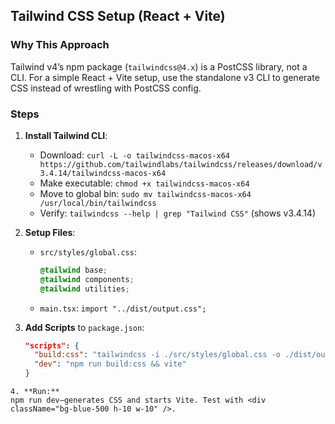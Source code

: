 ## Tailwind CSS Setup (React + Vite)

### Why This Approach

Tailwind v4’s npm package (`tailwindcss@4.x`) is a PostCSS library, not a CLI. For a simple React + Vite setup, use the standalone v3 CLI to generate CSS instead of wrestling with PostCSS config.

### Steps

1. **Install Tailwind CLI**:

   - Download: `curl -L -o tailwindcss-macos-x64 https://github.com/tailwindlabs/tailwindcss/releases/download/v3.4.14/tailwindcss-macos-x64`
   - Make executable: `chmod +x tailwindcss-macos-x64`
   - Move to global bin: `sudo mv tailwindcss-macos-x64 /usr/local/bin/tailwindcss`
   - Verify: `tailwindcss --help | grep "Tailwind CSS"` (shows v3.4.14)

2. **Setup Files**:

   - `src/styles/global.css`:
     ```css
     @tailwind base;
     @tailwind components;
     @tailwind utilities;
     ```
   - `main.tsx`: `import "../dist/output.css";`

3. **Add Scripts** to `package.json`:
   ```json
   "scripts": {
     "build:css": "tailwindcss -i ./src/styles/global.css -o ./dist/output.css",
     "dev": "npm run build:css && vite"
   }
   ```

```
4. **Run:**
npm run dev—generates CSS and starts Vite. Test with <div className="bg-blue-500 h-10 w-10" />.

```
